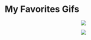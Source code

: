 # My Favorites Gifs

<p align="center">
  <img src="https://user-images.githubusercontent.com/113218619/207929587-f65fba12-e71c-478f-90be-4f8e1e693a3a.gif" />
</p>


<p align="center">
  <img src="https://user-images.githubusercontent.com/113218619/207937135-6c084c89-49ac-40ee-a043-5c6811e1f456.gif" />
</p>

